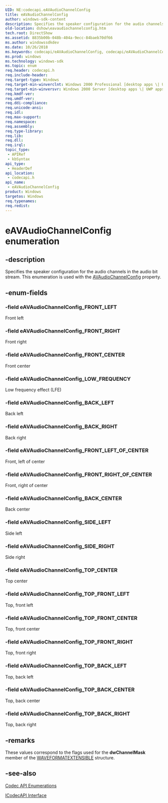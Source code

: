 ```yaml
---
UID: NE:codecapi.eAVAudioChannelConfig
title: eAVAudioChannelConfig
author: windows-sdk-content
description: Specifies the speaker configuration for the audio channels in the audio bit stream. This enumeration is used with the AVAudioChannelConfig property.
old-location: dshow\eavaudiochannelconfig.htm
tech.root: DirectShow
ms.assetid: 8835b00b-048b-404a-9ecc-84baeb70df66
ms.author: windowssdkdev
ms.date: 10/26/2018
ms.keywords: codecapi/eAVAudioChannelConfig, codecapi/eAVAudioChannelConfig_BACK_CENTER, codecapi/eAVAudioChannelConfig_BACK_LEFT, codecapi/eAVAudioChannelConfig_BACK_RIGHT, codecapi/eAVAudioChannelConfig_FRONT_CENTER, codecapi/eAVAudioChannelConfig_FRONT_LEFT, codecapi/eAVAudioChannelConfig_FRONT_LEFT_OF_CENTER, codecapi/eAVAudioChannelConfig_FRONT_RIGHT, codecapi/eAVAudioChannelConfig_FRONT_RIGHT_OF_CENTER, codecapi/eAVAudioChannelConfig_LOW_FREQUENCY, codecapi/eAVAudioChannelConfig_SIDE_LEFT, codecapi/eAVAudioChannelConfig_SIDE_RIGHT, codecapi/eAVAudioChannelConfig_TOP_BACK_CENTER, codecapi/eAVAudioChannelConfig_TOP_BACK_LEFT, codecapi/eAVAudioChannelConfig_TOP_BACK_RIGHT, codecapi/eAVAudioChannelConfig_TOP_CENTER, codecapi/eAVAudioChannelConfig_TOP_FRONT_CENTER, codecapi/eAVAudioChannelConfig_TOP_FRONT_LEFT, codecapi/eAVAudioChannelConfig_TOP_FRONT_RIGHT, dshow.eavaudiochannelconfig, eAVAudioChannelConfig, eAVAudioChannelConfig enumeration [DirectShow], eAVAudioChannelConfigEnumeration, eAVAudioChannelConfig_BACK_CENTER, eAVAudioChannelConfig_BACK_LEFT, eAVAudioChannelConfig_BACK_RIGHT, eAVAudioChannelConfig_FRONT_CENTER, eAVAudioChannelConfig_FRONT_LEFT, eAVAudioChannelConfig_FRONT_LEFT_OF_CENTER, eAVAudioChannelConfig_FRONT_RIGHT, eAVAudioChannelConfig_FRONT_RIGHT_OF_CENTER, eAVAudioChannelConfig_LOW_FREQUENCY, eAVAudioChannelConfig_SIDE_LEFT, eAVAudioChannelConfig_SIDE_RIGHT, eAVAudioChannelConfig_TOP_BACK_CENTER, eAVAudioChannelConfig_TOP_BACK_LEFT, eAVAudioChannelConfig_TOP_BACK_RIGHT, eAVAudioChannelConfig_TOP_CENTER, eAVAudioChannelConfig_TOP_FRONT_CENTER, eAVAudioChannelConfig_TOP_FRONT_LEFT, eAVAudioChannelConfig_TOP_FRONT_RIGHT
ms.prod: windows
ms.technology: windows-sdk
ms.topic: enum
req.header: codecapi.h
req.include-header: 
req.target-type: Windows
req.target-min-winverclnt: Windows 2000 Professional [desktop apps \| UWP apps]
req.target-min-winversvr: Windows 2000 Server [desktop apps \| UWP apps]
req.kmdf-ver: 
req.umdf-ver: 
req.ddi-compliance: 
req.unicode-ansi: 
req.idl: 
req.max-support: 
req.namespace: 
req.assembly: 
req.type-library: 
req.lib: 
req.dll: 
req.irql: 
topic_type:
 - APIRef
 - kbSyntax
api_type:
 - HeaderDef
api_location:
 - codecapi.h
api_name:
 - eAVAudioChannelConfig
product: Windows
targetos: Windows
req.typenames: 
req.redist: 
---
```


# eAVAudioChannelConfig enumeration


## -description



Specifies the speaker configuration for the audio channels in the audio bit stream. This enumeration is used with the <a href="https://msdn.microsoft.com/ec13bb55-47af-4d79-9560-d297bce8e236">AVAudioChannelConfig</a> property.




## -enum-fields




### -field eAVAudioChannelConfig_FRONT_LEFT

Front left


### -field eAVAudioChannelConfig_FRONT_RIGHT

Front right


### -field eAVAudioChannelConfig_FRONT_CENTER

Front center


### -field eAVAudioChannelConfig_LOW_FREQUENCY

Low frequency effect (LFE)


### -field eAVAudioChannelConfig_BACK_LEFT

Back left


### -field eAVAudioChannelConfig_BACK_RIGHT

Back right


### -field eAVAudioChannelConfig_FRONT_LEFT_OF_CENTER

Front, left of center


### -field eAVAudioChannelConfig_FRONT_RIGHT_OF_CENTER

Front, right of center


### -field eAVAudioChannelConfig_BACK_CENTER

Back center


### -field eAVAudioChannelConfig_SIDE_LEFT

Side left


### -field eAVAudioChannelConfig_SIDE_RIGHT

Side right


### -field eAVAudioChannelConfig_TOP_CENTER

Top center


### -field eAVAudioChannelConfig_TOP_FRONT_LEFT

Top, front left


### -field eAVAudioChannelConfig_TOP_FRONT_CENTER

Top, front center


### -field eAVAudioChannelConfig_TOP_FRONT_RIGHT

Top, front right


### -field eAVAudioChannelConfig_TOP_BACK_LEFT

Top, back left


### -field eAVAudioChannelConfig_TOP_BACK_CENTER

Top, back center


### -field eAVAudioChannelConfig_TOP_BACK_RIGHT

Top, back right


## -remarks



These values correspond to the flags used for the <b>dwChannelMask</b> member of the <a href="https://msdn.microsoft.com/b16cdcab-fa4f-4c9a-b1f3-af459bd33245">WAVEFORMATEXTENSIBLE</a> structure.




## -see-also




<a href="https://msdn.microsoft.com/5d6e48cb-d181-448e-a96e-e5ab500427d7">Codec API Enumerations</a>



<a href="https://msdn.microsoft.com/cc3f1bd9-1d36-45e6-94e2-07f2800fd073">ICodecAPI Interface</a>
 

 

